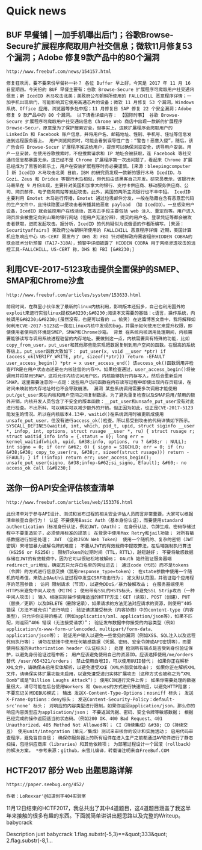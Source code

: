 # Quick news

## BUF 早餐铺 | 一加手机曝出后门；谷歌Browse-Secure扩展程序爬取用户社交信息；微软11月修复53个漏洞；Adobe 修复9款产品中的80个漏洞

    http://www.freebuf.com/news/154157.html

    修复狂欢周，要不要来份早餐补一补？ 各位 Buffer 早上好，今天是 2017 年 11 月 16 日星期四。今天份的 BUF 早餐主要有：谷歌 Browse-Secure 扩展程序可爬取用户社交通讯信息；新 IcedID 木马攻击北美；美政府公布朝鲜所使用的 FALLCHILL 恶意程序详情；一加手机出现后门，可能影响其它使用高通芯片的设备；微软 11 月修复 53 个漏洞，Windows 系统、Office 应用、浏览器等多处中招；11 月修复日 SAP 修复 22 个安全漏洞；Adobe 修复 9 款产品中的 80 个漏洞。 以下请看详细内容： 【国际时事】 谷歌 Browse-Secure 扩展程序可爬取用户社交通讯信息 Chrome Web 商店中出现一款新的扩展程序 Browse-Secur，原意是为了保护搜索安全，但事实上，这款扩展程序会爬取用户的 LinkedIn 和 Facebook 账户信息，并将用户名、邮箱地址、性别、手机号、住址等信息发送到远程服务器上。 用户浏览网页时，可能会看到误导性广告：“警告！恶意入侵”，随后，该广告会将 Browse-Secur 扩展程序推送给用户，提示可以确保浏览安全，诱导用户安装。用户一旦安装，在使用谷歌搜索时，不但搜索请求和 IP 地址会被获取，连 Facebook 等社交通讯信息都暴露无余。这已经不是 Chrome 扩展程序第一次出问题了，看起来 Chrome 扩展已经成为了黑客的新乐土，用户在安装扩展程序时务必要谨慎。[来源：bleepingcomputer ] 新 IcedID 木马攻击北美 日前，IBM 的研究员发现一款新的银行木马 IcedID，与 Gozi、Zeus 和 Dridex 等银行木马相似，但代码由该黑客自己开发。研究员表示，该银行木马最早在 9 月份出现，主要针对美国和加拿大的银行、支付卡供应商、移动服务供应商、公司、网页邮件、电子商务网站等发起攻击。此外，英国的两所主流银行也不幸中招。 IcedID 主要利用 Emotet 木马进行传播，Emotet 通过垃圾邮件分发，一般在隐藏在含有恶意宏代码的生产文件中，且持续隐匿以便攻击者传播其他恶意 payload （如 IcedID）。一旦感染用户设备，IcedID 就会监控用户在线活动，其攻击手段主要包括 web 注入、重定向等。用户进入网页后会被重定向到山寨的银行网站（但用户无法分辨），提交的用户名、登录凭证等都会被攻击者获取，进而发起攻击。据分析，IcedID 的代码疑似为说俄语的作者所编写。[来源：Securityaffairs] 美政府公布朝鲜所使用的 FALLCHILL 恶意程序详情 近期，美国计算机应急响应中心 US-CERT 叕发布了 DHS 和 FBI 针对朝鲜政府黑客组织HIDDEN COBRA的联合技术分析预警（TA17-318A），预警中详细披露了 HIDDEN COBRA 用于网络渗透攻击的远控工具-FALLCHILL。US-CERT 称，DHS 和 FBI [&#8230;]
## 利用CVE-2017-5123攻击提供全面保护的SMEP、SMAP和Chrome沙盒

    http://www.freebuf.com/articles/system/153633.html

    前段时间，在群里小伙伴发了最新的linux内核利用，影响版本还挺多，自己也利用国外的exploit来进行实验linux提权&#8230;&#8230;阅读本文需要的基础：c语言，操作系统，内核调用&#8230;&#8230;(虽然没有，也是可以看的 。。偷笑) 在这篇博客文章中，我将解释如何利用CVE-2017-5123这一我在Linux内核中发现的bug，并展示如何使用它来提升权限，即使使用者使用的环境是SMEP，SMAP和Chrome沙箱。 背景 在系统内核调用处理期间，内核需要能够读写与调用系统进程驻留的内存地址。要做到这一点，内核需要具有特殊的功能，比如copy_from_user，put_user和其他那些能实现把数据复制到用户空间的函数。在很高的系统等级上，put_user函数大致如下： put_user(x, void __user *ptr) if (access_ok(VERIFY_WRITE, ptr, sizeof(*ptr))) return -EFAULT user_access_begin() *ptr = x user_access_end() 该access_ok()函数调用并检查PTR是在用户状态态还是在内核驻留的内存中。如果检查通过，user_access_begin()将被调用并将禁用SMAP，这将允许内核访问用户区。内核能够执行内存写入，然后会重新启用SMAP。这里需要注意的一点是：这些用户访问函数在内存读写过程中即使出现内存页错误，在访问未映射的内存地址时也不会导致崩溃。 漏洞 某些系统调用需要多次调用才能使用put/get_user来在内核和用户空间之间复制数据。为了避免重复检查以及SMAP启用/禁用的额外开销，内核开发人员包含了不安全的版本函数：__put_user和unsafe_put_user没有对此进行检查。不出所料，可以确实可以减少额外的开销。但正因为如此，也正是CVE-2017-5123能发生的情况。所以在内核版本4.13中，waitid()在系统调用时被更新成使用unsafe_put_user，但没有进行access_ok()检查。所以易受到攻击的代码详情如下所示。 SYSCALL_DEFINE5(waitid, int, which, pid_t, upid, struct siginfo __user *, infop, int, options, struct rusage __user *, ru) { struct rusage r; struct waitid_info info = {.status = 0}; long err = kernel_waitid(which, upid, &#38;info, options, ru ? &#38;r : NULL); int signo = 0; if (err &#62; 0) { signo = SIGCHLD; err = 0; if (ru &#38;&#38; copy_to_user(ru, &#38;r, sizeof(struct rusage))) return -EFAULT; } if (!infop) return err; user_access_begin(); unsafe_put_user(signo, &#38;infop-&#62;si_signo, Efault); &#60;- no access_ok call [&#8230;]
## 送你一份API安全评估核查清单

    http://www.freebuf.com/articles/web/153376.html

    此份清单对于参与API设计、测试和发布过程的相关安全评估人员而言非常重要，大家可以根据清单核查自身行为！ 认证 不要使用Basic Auth（基本身份认证），而要使用standard authentication（标准身份认证，例如JWT，OAuth）； 在身份认证、令牌生成、密码存储过程中不要重造轮子，必须使用标准的规范； 在登录中使用Max Retry和jail功能； 对所有敏感数据进行加密处理； JWT （全称JSON Web Token） 使用一个随机的、复杂的密钥（JWT密钥）来增加暴力破解令牌的难度； 不要从JWT的有效载荷中提取算法，在后端强制执行算法（HS256 or RS256）； 限制Token的过期时间（TTL，RTTL），越短越好； 不要将敏感数据存储在JWT的有效载荷中，因为它可以很轻松地被解码； OAuth 始终验证服务器端redirect_uri地址，确定其只允许白名单的网址进去； 通过code（代码）而不是tokens（令牌）的方式进行信息交换（禁用response_type=token）； 在state参数中使用一个随机的哈希值，来防止OAuth认证过程中发生CSRF攻击行为； 定义默认范围，并验证每个应用程序的范围参数； 访问 限制请求（节流），以避免DDoS／暴力破解攻击； 在服务器端使用HTTPS来避免中间人攻击（MITM）； 使用带有SSL的HSTS标头，来避免SSL Strip攻击（一种中间人攻击）； 输入 根据实际操作使用适当的HTTP方法：GET（读取）、POST（创建）、PUT（替换／更新）以及DELETE（删除记录），如果请求的方法无法对应请求的资源，则使用“405错误（方法不被允许）”进行响应； 验证请求接受标头（内容协商）中的content-type（内容类型），只允许你支持的格式（例如application/xml、application/json等），如果不匹配，则返回“406 错误（无法接受请求）”； 验证发布数据中你接受的内容类型（例如 application/x-www-form-urlencoded、multipart/form-data、application/json等）； 验证用户输入以避免一些常见的漏洞（例如XSS、SQL注入以及远程代码执行等）； 请勿在链接中使用任何敏感数据（凭据、密码、安全令牌或API密钥等），而要使用标准的Authorization header（认证标头）； 处理 检测所有端点是否受到身份验证保护，以避免身份验证过程中断； 用户应该避免使用自己的资源ID。应该选择使用/me/orders 替代 /user/654321/orders； 禁止使用自增ID，可以使用UUID替代； 如果你正在解析XML文件，请确保未启用实体解析，以避免遭受XXE（XML外部实体攻击）； 如果你正在解析XML文件，请确保实体扩展功能未启用，以避免遭受递归实体扩展攻击（这种方式也被称之为“XML Bomb”或是“Billion Laughs Attack”）； 使用CDN进行文件上传； 如果你需要处理的数据量很大，请尽可能在后台使用Workers 和 Queues的方式进行快速响应，以避免HTTP阻塞； 不要忘记关闭DEBUG模式； 输出 发送X-Content-Type-Options：nosniff 标头； 发送X-Frame-Options：deny标头； 发送Content-Security-Policy：default-src‘none’ 标头； 对响应的内容类型进行限制，如果你返回application/json，那么你的响应内容类型应为application/json； 不要返回凭据、密码、安全令牌等敏感数据； 根据已经完成的操作返回适当的状态码。（例如200 OK、400 Bad Request、401 Unauthorized、405 Method Not Allowed等）； CI（持续集成）&#38; CD（持续交互） 使用unit/integration（单元／集成）测试来审核你的设计和实施活动； 启用代码审查程序，避免盲目自信； 确保你服务器上的所有组件在进入生产之前都通过AV软件进行了静态扫描，包括供应商库（libraries）和其他依赖项； 为部署过程设计一个回滚（rollback）的解决方案。 *参考来源：github，米雪儿编译，转载请注明来自FreeBuf.COM
## HCTF2017 部分 Web 出题思路详解

    https://paper.seebug.org/452/

    作者：LoRexxar'@知道创宇404实验室
11月12日结束的HCTF2017，我总共出了其中4道题目，这4道题目涵盖了我这半年来接触的很多有趣的东西。下面就简单讲讲出题思路以及完整的Writeup。
babycrack

Description 
just babycrack
1.flag.substr(-5,3)==&amp;quot;333&amp;quot;
2.flag.substr(-8,1...
